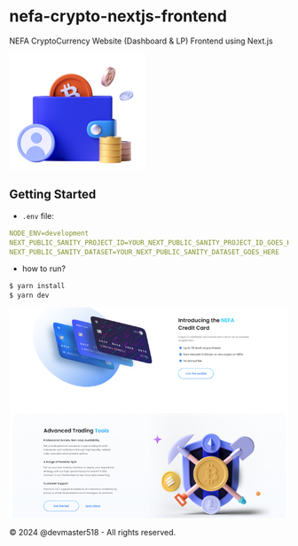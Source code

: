 # nefa-crypto-nextjs-frontend

NEFA CryptoCurrency Website (Dashboard &amp; LP) Frontend using Next.js

![Bitcoin Wallet](images/illustrations/wallet.png)

## Getting Started

- `.env` file:

```yaml
NODE_ENV=development
NEXT_PUBLIC_SANITY_PROJECT_ID=YOUR_NEXT_PUBLIC_SANITY_PROJECT_ID_GOES_HERE
NEXT_PUBLIC_SANITY_DATASET=YOUR_NEXT_PUBLIC_SANITY_DATASET_GOES_HERE
```

- how to run?

```bash
$ yarn install
$ yarn dev
```

![Screenshot](screenshot.png)

&copy; 2024 @devmaster518 - All rights reserved.
